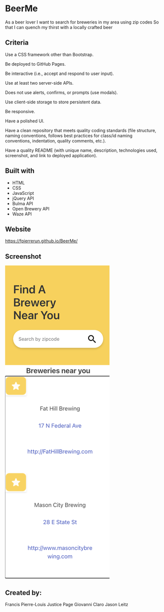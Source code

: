 # BeerMe
As a beer lover
I want to search for breweries in my area using zip codes
So that I can quench my thirst with a locally crafted beer

## Criteria
Use a CSS framework other than Bootstrap.

Be deployed to GitHub Pages.

Be interactive (i.e., accept and respond to user input).

Use at least two server-side APIs.

Does not use alerts, confirms, or prompts (use modals).

Use client-side storage to store persistent data.

Be responsive.

Have a polished UI.

Have a clean repository that meets quality coding standards (file structure, naming conventions, follows best practices for class/id naming conventions, indentation, quality comments, etc.).

Have a quality README (with unique name, description, technologies used, screenshot, and link to deployed application).

## Built with 
* HTML
* CSS
* JavaScript
* jQuery API
* Bulma API
* Open Brewery API
* Waze API

## Website
https://fpierrerun.github.io/BeerMe/


## Screenshot
![screenshot](./assets/Images/screenshot.png "screenshot")

</p>

## Created by:
Francis Pierre-Louis
Justice Page
Giovanni Claro
Jason Leitz
